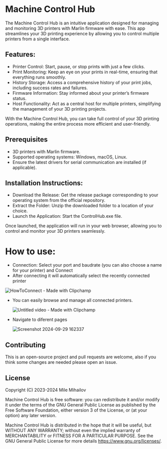 # Machine Control Hub
The Machine Control Hub is an intuitive application designed for managing and monitoring 3D printers with Marlin firmware with ease. This app streamlines your 3D printing experience by allowing you to control multiple printers from a single interface.

## Features:

- Printer Control: Start, pause, or stop prints with just a few clicks.
- Print Monitoring: Keep an eye on your prints in real-time, ensuring that everything runs smoothly.
- History Storage: Access a comprehensive history of your print jobs, including success rates and failures.
- Firmware Information: Stay informed about your printer’s firmware status.
- Host Functionality: Act as a central host for multiple printers, simplifying the management of your 3D printing projects.

With the Machine Control Hub, you can take full control of your 3D printing operations, making the entire process more efficient and user-friendly.

## Prerequisites
- 3D printers with Marlin firmware.
- Supported operating systems: Windows, macOS, Linux.
- Ensure the latest drivers for serial communication are installed (if applicable).

## Installation Instructions:

- Download the Release: Get the release package corresponding to your operating system from the official repository.
- Extract the Folder: Unzip the downloaded folder to a location of your choice.
- Launch the Application: Start the ControlHub.exe file.

Once launched, the application will run in your web browser, allowing you to control and monitor your 3D printers seamlessly.

# How to use:

- Connection: Select your port and baudrate (you can also choose a name for your printer) and Connect
- After connecting it will automatically select the recently connected printer
  
![HowToConnect - Made with Clipchamp](https://github.com/user-attachments/assets/7ae916f0-d6b7-4a21-b59a-9547bdf3bced)




- You can easily browse and manage all connected printers.

  ![Untitled video - Made with Clipchamp](https://github.com/user-attachments/assets/0547d48e-fd68-46dc-b4e1-4e17547a6e50)

- Navigate to diferent pages
  
  ![Screenshot 2024-09-29 162337](https://github.com/user-attachments/assets/b05ab1f4-ab52-4fc7-b9f3-131932148f0e)

## Contributing

This is an open-source project and pull requests are welcome, also if you think some changes are needed please open an issue.

## License

Copyright (C) 2023-2024 Mile Mihailov

Machine Control Hub is free software: you can redistribute it and/or modify
it under the terms of the GNU General Public License as published by
the Free Software Foundation, either version 3 of the License, or
(at your option) any later version.

Machine Control Hub is distributed in the hope that it will be useful,
but WITHOUT ANY WARRANTY; without even the implied warranty of
MERCHANTABILITY or FITNESS FOR A PARTICULAR PURPOSE.  See the
GNU General Public License for more details <https://www.gnu.org/licenses/>.
